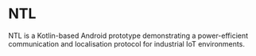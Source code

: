 # NTL
NTL is a Kotlin-based Android prototype demonstrating a power-efficient communication and localisation protocol for industrial IoT environments.
